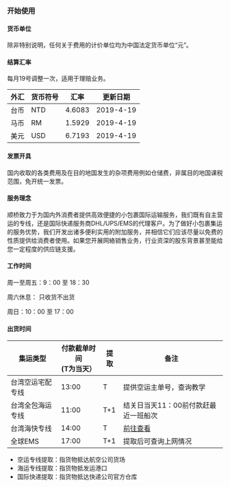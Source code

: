 ### 开始使用

#### 货币单位
除非特别说明，任何关于费用的计价单位均为中国法定货币单位“元”。

#### 结算汇率
每月19号调整一次，适用于理赔业务。

| 外汇 | 货币符号 | 汇率     | 更新日期      |
|----|------|--------|-----------|
| 台币 | NTD  | 4.6083 | 2019-4-19 |
| 马币 | RM   | 1.5929 | 2019-4-19 |
| 美元 | USD  | 6.7193 | 2019-4-19 |


#### 发票开具
国内收取的各类费用及在目的地国发生的杂项费用例如仓储费，非属目的地国课税范围，免开统一发票。

#### 服务理念
顺桥致力于为国内外消费者提供高效便捷的小包裹国际运输服务，我们既有自主营运的专线，还是国际快递服务商DHL/UPS/EMS的代理客户。为了做好小包裹集运的服务优势，我们开发出诸多便利实用的附加服务，并相信它们应该尽量以免费的性质提供给消费者使用。如果您开展网絡销售业务，行业资深的股东背景甚至能给您一定程度的供应链支援。

#### 工作时间

周一至周五：9：00 至 18：30

周六休息： 只收货不出货

周日：10：00 至 17：00

#### 出货时间

| 集运类型     | 付款截单时间<br />(T为当天） | 提取  | 备注                   |
|----------|--------------------|-----|----------------------|
| 台湾空运宅配专线 | 13:00              | T   | 提供空运主单号，查询教学         |
| 台湾全包海运专线 | 11:00              | T+1 | 结关日当天11：00前付款赶最近一班船次 |
| 台湾海快专线   | 14:00              | T   | [前往查看](/direct_fs_tw?id=时效说明)                 |
| 全球EMS    | 17:00              | T+1 | 提取后可查询上网情况           |

 
- 空运专线提取：指货物抵达航空公司货场
- 海运专线提取：指货物抵发运港口
- 国际快递提取：指货物抵达快递公司官方仓库



